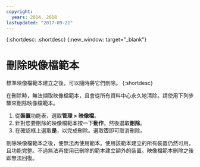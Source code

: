 ```yaml
---
copyright:
  years: 2014, 2018
lastupdated: "2017-09-21"
---
```


{:shortdesc: .shortdesc}
{:new_window: target="_blank"}

# 刪除映像檔範本

標準映像檔範本建立之後，可以隨時將它們刪除。
{:shortdesc}

在刪除時，無法擷取映像檔範本，且會從所有資料中心永久地清除。請使用下列步驟來刪除映像檔範本。

1. 從**裝置**功能表，選取**管理 > 映像檔**。
2. 針對您要刪除的映像檔範本按一下**動作**，然後選取**刪除**。 
3. 在確認框上選取**是**，以完成刪除。選取**否**即可取消刪除。

刪除映像檔範本之後，便無法再使用範本。使用該範本建立的所有裝置仍然可用，且功能完整。不過無法再使用已刪除的範本建立額外的裝置。映像檔範本刪除之後即無法回復。
